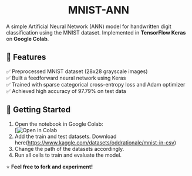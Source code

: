 <h1 align='center'>MNIST-ANN</h1>

A simple Artificial Neural Network (ANN) model for handwritten digit classification using the MNIST dataset. Implemented in **TensorFlow Keras** on **Google Colab**.  

## 📌 Features  
✅ Preprocessed MNIST dataset (28x28 grayscale images)  
✅ Built a feedforward neural network using Keras  
✅ Trained with sparse categorical cross-entropy loss and Adam optimizer  
✅ Achieved high accuracy of 97.79% on test data  

## 🚀 Getting Started  
1. Open the notebook in Google Colab:  
   [![Open in Colab](https://colab.research.google.com/github/CyberKnight4269/MNIST-ANN/blob/main/MNIST_using_ANN.ipynb)
2. Add the train and test datasets. Download here(https://www.kaggle.com/datasets/oddrationale/mnist-in-csv)
3. Change the path of the datasets accordingly.
4. Run all cells to train and evaluate the model.

⭐ **Feel free to fork and experiment!**  
